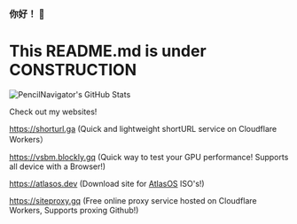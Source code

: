 ### 你好！ 👋
# This README.md is under CONSTRUCTION

![PencilNavigator's GitHub Stats](https://readmestats.999857.xyz/api?username=PencilNavigator&show_icons=true&bg_color=green,A5D44F,7C9F3B&title_color=fff&text_color=fff&icon_color=fff)

Check out my websites!

https://shorturl.ga (Quick and lightweight shortURL service on Cloudflare Workers）

https://vsbm.blockly.gq (Quick way to test your GPU performance! Supports all device with a Browser!)

https://atlasos.dev (Download site for [AtlasOS](https://github.com/Atlas-OS/atlas) ISO's!)

https://siteproxy.gq (Free online proxy service hosted on Cloudflare Workers, Supports proxing Github!)

<!--
**PencilNavigator/PencilNavigator** is a ✨ _special_ ✨ repository because its `README.md` (this file) appears on your GitHub profile.

Here are some ideas to get you started:

- 🔭 I’m currently working on ...
- 🌱 I’m currently learning ...
- 👯 I’m looking to collaborate on ...
- 🤔 I’m looking for help with ...
- 💬 Ask me about ...
- 📫 How to reach me: ...
- 😄 Pronouns: ...
- ⚡ Fun fact: ...
-->
